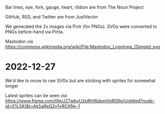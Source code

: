 Bar lines, eye, fork, gauge, heart, ribbon are from The Noun Project

GitHub, RSS, and Twitter are from JustVector

We generated the 2x images via Pixlr (for PNGs). SVGs were converted to PNGs before-hand via Pinta.

Mastodon via https://commons.wikimedia.org/wiki/File:Mastodon_Logotype_(Simple).svg

# 2022-12-27
We'd like to move to raw SVGs but are sticking with sprites for somewhat longer

Latest sprites can be seen via: https://www.figma.com/file/JZ7wbyU2pRHl6dpmVoR09q/Untitled?node-id=0%3A1&t=Ak5aReQ2y1vRGXNy-1
